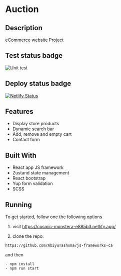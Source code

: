 # Auction

## Description

eCommerce website Project

## Test status badge
![Unit test](https://github.com/AbiyuTashoma/js-frameworks-ca/actions/workflows/test.yml/badge.svg)

## Deploy status badge

[![Netlify Status](https://api.netlify.com/api/v1/badges/164eaf81-94d1-45ba-bf54-dc50bac1508b/deploy-status)](https://app.netlify.com/sites/cosmic-monstera-e885b3/deploys)

## Features

- Display store products
- Dynamic search bar
- Add, remove and empty cart
- Contact form

## Built With

- React app JS framework
- Zustand state management
- React bootstrap
- Yup form validation
- SCSS

## Running

To get started, follow one the following options

1. visit https://cosmic-monstera-e885b3.netlify.app/

2. clone the repo:

```
https://github.com/AbiyuTashoma/js-frameworks-ca
```

and then

```
- npm install
- npm run start
```
